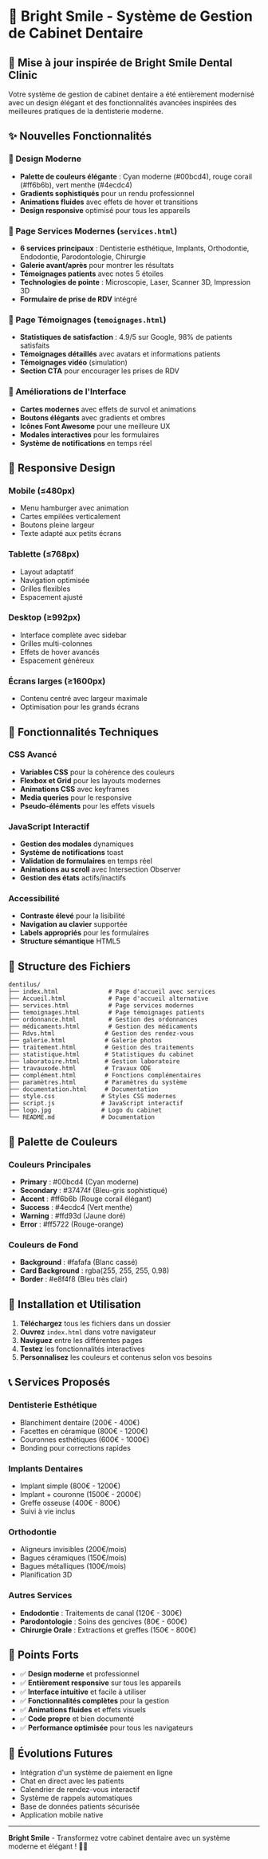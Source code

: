 # 🦷 Bright Smile - Système de Gestion de Cabinet Dentaire

## 🌟 Mise à jour inspirée de Bright Smile Dental Clinic

Votre système de gestion de cabinet dentaire a été entièrement modernisé avec un design élégant et des fonctionnalités avancées inspirées des meilleures pratiques de la dentisterie moderne.

## ✨ Nouvelles Fonctionnalités

### 🎨 Design Moderne
- **Palette de couleurs élégante** : Cyan moderne (#00bcd4), rouge corail (#ff6b6b), vert menthe (#4ecdc4)
- **Gradients sophistiqués** pour un rendu professionnel
- **Animations fluides** avec effets de hover et transitions
- **Design responsive** optimisé pour tous les appareils

### 🏥 Page Services Modernes (`services.html`)
- **6 services principaux** : Dentisterie esthétique, Implants, Orthodontie, Endodontie, Parodontologie, Chirurgie
- **Galerie avant/après** pour montrer les résultats
- **Témoignages patients** avec notes 5 étoiles
- **Technologies de pointe** : Microscopie, Laser, Scanner 3D, Impression 3D
- **Formulaire de prise de RDV** intégré

### 💬 Page Témoignages (`temoignages.html`)
- **Statistiques de satisfaction** : 4.9/5 sur Google, 98% de patients satisfaits
- **Témoignages détaillés** avec avatars et informations patients
- **Témoignages vidéo** (simulation)
- **Section CTA** pour encourager les prises de RDV

### 🎯 Améliorations de l'Interface
- **Cartes modernes** avec effets de survol et animations
- **Boutons élégants** avec gradients et ombres
- **Icônes Font Awesome** pour une meilleure UX
- **Modales interactives** pour les formulaires
- **Système de notifications** en temps réel

## 📱 Responsive Design

### Mobile (≤480px)
- Menu hamburger avec animation
- Cartes empilées verticalement
- Boutons pleine largeur
- Texte adapté aux petits écrans

### Tablette (≤768px)
- Layout adaptatif
- Navigation optimisée
- Grilles flexibles
- Espacement ajusté

### Desktop (≥992px)
- Interface complète avec sidebar
- Grilles multi-colonnes
- Effets de hover avancés
- Espacement généreux

### Écrans larges (≥1600px)
- Contenu centré avec largeur maximale
- Optimisation pour les grands écrans

## 🚀 Fonctionnalités Techniques

### CSS Avancé
- **Variables CSS** pour la cohérence des couleurs
- **Flexbox et Grid** pour les layouts modernes
- **Animations CSS** avec keyframes
- **Media queries** pour le responsive
- **Pseudo-éléments** pour les effets visuels

### JavaScript Interactif
- **Gestion des modales** dynamiques
- **Système de notifications** toast
- **Validation de formulaires** en temps réel
- **Animations au scroll** avec Intersection Observer
- **Gestion des états** actifs/inactifs

### Accessibilité
- **Contraste élevé** pour la lisibilité
- **Navigation au clavier** supportée
- **Labels appropriés** pour les formulaires
- **Structure sémantique** HTML5

## 📁 Structure des Fichiers

```
dentilus/
├── index.html              # Page d'accueil avec services
├── Accueil.html            # Page d'accueil alternative
├── services.html           # Page services modernes
├── temoignages.html        # Page témoignages patients
├── ordonnance.html         # Gestion des ordonnances
├── médicaments.html        # Gestion des médicaments
├── Rdvs.html              # Gestion des rendez-vous
├── galerie.html           # Galerie photos
├── traitement.html        # Gestion des traitements
├── statistique.html       # Statistiques du cabinet
├── laboratoire.html       # Gestion laboratoire
├── travauxode.html        # Travaux ODE
├── complément.html        # Fonctions complémentaires
├── paramètres.html        # Paramètres du système
├── documentation.html     # Documentation
├── style.css             # Styles CSS modernes
├── script.js             # JavaScript interactif
├── logo.jpg              # Logo du cabinet
└── README.md             # Documentation
```

## 🎨 Palette de Couleurs

### Couleurs Principales
- **Primary** : #00bcd4 (Cyan moderne)
- **Secondary** : #37474f (Bleu-gris sophistiqué)
- **Accent** : #ff6b6b (Rouge corail élégant)
- **Success** : #4ecdc4 (Vert menthe)
- **Warning** : #ffd93d (Jaune doré)
- **Error** : #ff5722 (Rouge-orange)

### Couleurs de Fond
- **Background** : #fafafa (Blanc cassé)
- **Card Background** : rgba(255, 255, 255, 0.98)
- **Border** : #e8f4f8 (Bleu très clair)

## 🔧 Installation et Utilisation

1. **Téléchargez** tous les fichiers dans un dossier
2. **Ouvrez** `index.html` dans votre navigateur
3. **Naviguez** entre les différentes pages
4. **Testez** les fonctionnalités interactives
5. **Personnalisez** les couleurs et contenus selon vos besoins

## 📞 Services Proposés

### Dentisterie Esthétique
- Blanchiment dentaire (200€ - 400€)
- Facettes en céramique (800€ - 1200€)
- Couronnes esthétiques (600€ - 1000€)
- Bonding pour corrections rapides

### Implants Dentaires
- Implant simple (800€ - 1200€)
- Implant + couronne (1500€ - 2000€)
- Greffe osseuse (400€ - 800€)
- Suivi à vie inclus

### Orthodontie
- Aligneurs invisibles (200€/mois)
- Bagues céramiques (150€/mois)
- Bagues métalliques (100€/mois)
- Planification 3D

### Autres Services
- **Endodontie** : Traitements de canal (120€ - 300€)
- **Parodontologie** : Soins des gencives (80€ - 600€)
- **Chirurgie Orale** : Extractions et greffes (150€ - 800€)

## 🌟 Points Forts

- ✅ **Design moderne** et professionnel
- ✅ **Entièrement responsive** sur tous les appareils
- ✅ **Interface intuitive** et facile à utiliser
- ✅ **Fonctionnalités complètes** pour la gestion
- ✅ **Animations fluides** et effets visuels
- ✅ **Code propre** et bien documenté
- ✅ **Performance optimisée** pour tous les navigateurs

## 🔮 Évolutions Futures

- Intégration d'un système de paiement en ligne
- Chat en direct avec les patients
- Calendrier de rendez-vous interactif
- Système de rappels automatiques
- Base de données patients sécurisée
- Application mobile native

---

**Bright Smile** - Transformez votre cabinet dentaire avec un système moderne et élégant ! 🦷✨

